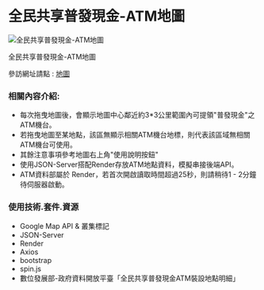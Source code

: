 # 全民共享普發現金-ATM地圖
<img alt="全民共享普發現金-ATM地圖" src="https://i.imgur.com/INzpj52.jpg">

全民共享普發現金-ATM地圖

參訪網址請點 : [地圖](https://sming0305.github.io/6000-ATM-Map/)

### 相關內容介紹:
- 每次拖曳地圖後，會顯示地圖中心鄰近約3*3公里範圍內可提領"普發現金"之ATM機台。
- 若拖曳地圖至某地點，該區無顯示相關ATM機台地標，則代表該區域無相關ATM機台可使用。
- 其餘注意事項參考地圖右上角"使用說明按鈕"
- 使用JSON-Server搭配Render存放ATM地點資料，模擬串接後端API。
- ATM資料部屬於 Render，若首次開啟讀取時間超過25秒，則請稍待1 - 2分鐘待伺服器啟動。

### 使用技術.套件.資源
- Google Map API & 叢集標記
- JSON-Server
- Render
- Axios
- bootstrap
- spin.js
- 數位發展部-政府資料開放平臺「全民共享普發現金ATM裝設地點明細」
